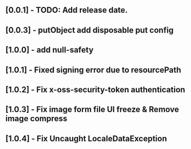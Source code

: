 ## [0.0.1] - TODO: Add release date.
## [0.0.3] - putObject add disposable put config
## [1.0.0] - add null-safety
## [1.0.1] - Fixed signing error due to resourcePath 
## [1.0.2] - Fix x-oss-security-token authentication
## [1.0.3] - Fix image form file UI freeze & Remove image compress
## [1.0.4] - Fix Uncaught LocaleDataException
